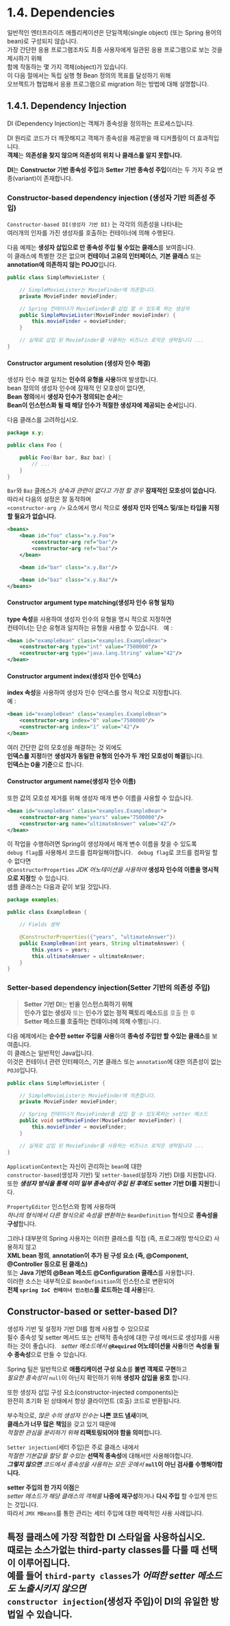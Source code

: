 # 1.4. Dependencies

일반적인 엔터프라이즈 애플리케이션은 단일객체(single object) (또는 Spring 용어의 bean)로 구성되지 않습니다.  
가장 간단한 응용 프로그램조차도 최종 사용자에게 일관된 응용 프로그램으로 보는 것을 제시하기 위해  
함께 작동하는 몇 가지 객체(object)가 있습니다.  
이 다음 절에서는 독립 실행 형 Bean 정의의 목표를 달성하기 위해  
오브젝트가 협업해서 응용 프로그램으로 migration 하는 방법에 대해 설명합니다.  

## 1.4.1. Dependency Injection
DI (Dependency Injection)는 객체가 종속성을 정의하는 프로세스입니다.  


DI 원리로 코드가 더 깨끗해지고 객체가 종속성을 제공받을 때 디커플링이 더 효과적입니다.  
**객체**는 **의존성을 찾지 않으며 의존성의 위치 나 클래스를 알지 못합니다.**  

**DI**는 **Constructor 기반 종속성 주입**과 **Setter 기반 종속성 주입**이라는 두 가지 주요 변종(variant)이 존재합니다.  

### Constructor-based dependency injection (생성자 기반 의존성 주입)

`Constructor-based DI(생성자 기반 DI)` 는 각각의 의존성을 나타내는  
여러개의 인자를 가진 생성자를 호출하는 컨테이너에 의해 수행된다.  

다음 예제는 **생성자 삽입으로 만 종속성 주입 될 수있는 클래스**를 보여줍니다.  
이 클래스에 특별한 것은 없으며 **컨테이너 고유의 인터페이스**, **기본 클래스** 또는 **annotation에 의존하지 않는 POJO**입니다.  
~~~java
public class SimpleMovieLister {

    // SimpleMovieLister는 MovieFinder에 의존합니다.
    private MovieFinder movieFinder;

    // Spring 컨테이너가 MovieFinder를 삽입 할 수 있도록 하는 생성자
    public SimpleMovieLister(MovieFinder movieFinder) {
        this.movieFinder = movieFinder;
    }

    // 실제로 삽입 된 MovieFinder를 사용하는 비즈니스 로직은 생략됩니다 ...
}
~~~

#### Constructor argument resolution (생성자 인수 해결)
생성자 인수 해결 일치는 **인수의 유형을 사용**하여 발생합니다.  
bean 정의의 생성자 인수에 잠재적 인 모호성이 없다면,  
**Bean 정의**에서 **생성자 인수가 정의되는 순서**는  
**Bean이 인스턴스화 될 때 해당 인수가 적절한 생성자에 제공되는 순서**입니다.  

다음 클래스를 고려하십시오.
~~~java
package x.y;

public class Foo {

    public Foo(Bar bar, Baz baz) {
        // ...
    }
}
~~~

`Bar`와 `Baz` 클래스가 *상속과 관련이 없다고 가정 할 경우* **잠재적인 모호성이 없습니다.**
따라서 다음의 설정은 잘 동작하며  
`<constructor-arg />` 요소에서 명시 적으로 **생성자 인자 인덱스 및/또는 타입을 지정할 필요가 없습니다.**
~~~xml
<beans>
    <bean id="foo" class="x.y.Foo">
        <constructor-arg ref="bar"/>
        <constructor-arg ref="baz"/>
    </bean>

    <bean id="bar" class="x.y.Bar"/>

    <bean id="baz" class="x.y.Baz"/>
</beans>
~~~

#### Constructor argument type matching(생성자 인수 유형 일치)
**type 속성**을 사용하여 생성자 인수의 유형을 명시 적으로 지정하면  
컨테이너는 단순 유형과 일치하는 유형을 사용할 수 있습니다.  
예 :
~~~xml
<bean id="exampleBean" class="examples.ExampleBean">
    <constructor-arg type="int" value="7500000"/>
    <constructor-arg type="java.lang.String" value="42"/>
</bean>
~~~
#### Constructor argument index(생성자 인수 인덱스)
**index 속성**을 사용하여 생성자 인수 인덱스를 명시 적으로 지정합니다.  
예 :
~~~xml
<bean id="exampleBean" class="examples.ExampleBean">
    <constructor-arg index="0" value="7500000"/>
    <constructor-arg index="1" value="42"/>
</bean>
~~~
여러 간단한 값의 모호성을 해결하는 것 외에도  
**인덱스를 지정**하면 **생성자가 동일한 유형의 인수가 두 개인 모호성이 해결**됩니다.  
**인덱스는 0을 기준**으로 합니다.  

#### Constructor argument name(생성자 인수 이름)
또한 값의 모호성 제거를 위해 생성자 매개 변수 이름을 사용할 수 있습니다.  
~~~xml
<bean id="exampleBean" class="examples.ExampleBean">
    <constructor-arg name="years" value="7500000"/>
    <constructor-arg name="ultimateAnswer" value="42"/>
</bean>
~~~
이 작업을 수행하려면 Spring이 생성자에서 매개 변수 이름을 찾을 수 있도록  
`debug flag`를 사용해서 코드를 컴파일해야합니다.  
`debug flag`로 코드를 컴파일 할 수 없다면  
`@ConstructorProperties` *JDK 어노테이션을 사용하여* **생성자 인수의 이름을 명시적으로 지정**할 수 있습니다.  
샘플 클래스는 다음과 같이 보일 것입니다.  
~~~java
package examples;

public class ExampleBean {

    // Fields 생략

    @ConstructorProperties({"years", "ultimateAnswer"})
    public ExampleBean(int years, String ultimateAnswer) {
        this.years = years;
        this.ultimateAnswer = ultimateAnswer;
    }
}
~~~

### Setter-based dependency injection(Setter 기반의 의존성 주입)
> **Setter 기반 DI**는 **빈을 인스턴스화하기 위해**  
> **인수가 없는 생성자** 또는 **인수가 없는 정적 팩토리 메소드**를 호출 한 후  
> **Setter 메소드를 호출하는 컨테이너에 의해 수행**됩니다.  

다음 예제에서는 **순수한 setter 주입을 사용**하여 **종속성 주입만 할 수있는 클래스**를 보여줍니다.  
이 클래스는 일반적인 Java입니다.  
이것은 컨테이너 관련 인터페이스, 기본 클래스 또는 `annotation`에 대한 의존성이 없는 `POJO`입니다.

~~~java
public class SimpleMovieLister {

    // SimpleMovieLister는 MovieFinder에 의존합니다.
    private MovieFinder movieFinder;

    // Spring 컨테이너가 MovieFinder를 삽입 할 수 있도록하는 setter 메소드
    public void setMovieFinder(MovieFinder movieFinder) {
        this.movieFinder = movieFinder;
    }

    // 실제로 삽입 된 MovieFinder를 사용하는 비즈니스 로직은 생략됩니다 ...
}
~~~

`ApplicationContext`는 자신이 관리하는 `bean`에 대한  
`constructor-based`(생성자 기반) 및 `setter-based`(설정자 기반) DI를 지원합니다.  
또한 ***생성자 방식을 통해 이미 일부 종속성이 주입 된 후에도*** **setter 기반 DI를 지원**합니다.  

`PropertyEditor` 인스턴스와 함께 사용하여  
*하나의 형식에서 다른 형식으로 속성을 변환하는* `BeanDefinition` 형식으로 **종속성을 구성**합니다.  

그러나 대부분의 Spring 사용자는 이러한 클래스를 직접 (즉, 프로그래밍 방식으로) 사용하지 않고  
**XML bean 정의**, **annotation이 추가 된 구성 요소 (즉, @Component, @Controller 등으로 된 클래스)**  
또는 **Java 기반의 @Bean 메소드 @Configuration 클래스**를 사용합니다.  
이러한 소스는 내부적으로 `BeanDefinition`의 인스턴스로 변환되어  
**전체 `spring IoC 컨테이너 인스턴스`를 로드하는 데 사용**된다.

## Constructor-based or setter-based DI?
생성자 기반 및 설정자 기반 DI를 함께 사용할 수 있으므로  
필수 종속성 및 setter 메서드 또는 선택적 종속성에 대한 구성 메서드로 생성자를 사용하는 것이 좋습니다.  
*setter 메소드에서* **`@Required` 어노테이션을 사용**하면 **속성을 필수 종속성**으로 만들 수 있습니다.  

Spring 팀은 일반적으로 **애플리케이션 구성 요소**를 **불변 객체로 구현**하고  
*필요한 종속성이* `null`이 아닌지 확인하기 위해 **생성자 삽입을 옹호** 합니다.  

또한 생성자 삽입 구성 요소(constructor-injected components)는  
완전히 초기화 된 상태에서 항상 클라이언트 (호출) 코드로 반환됩니다.  

부수적으로, *많은 수의 생성자 인수는* **나쁜 코드 냄새**이며,  
**클래스가 너무 많은 책임**을 갖고 있기 때문에  
*적절한 관심을 분리하기 위해* **리팩토링되어야 함을 의미**합니다.  

`Setter injection`(세터 주입)은 주로 클래스 내에서  
*적절한 기본값을 할당 할 수있는* **선택적 종속성**에 대해서만 사용해야합니다.  
***그렇지 않으면*** *코드에서 종속성을 사용하는 모든 곳에서* **`null`이 아닌 검사를 수행해야합니다.**  

**setter 주입의 한 가지 이점**은  
*setter 메소드가 해당 클래스의 객체를* **나중에 재구성**하거나 **다시 주입** 할 수있게 만드는 것입니다.  
따라서 `JMX MBeans`를 통한 관리는 세터 주입에 대한 매력적인 사용 사례입니다.  

**특정 클래스에 가장 적합한 DI 스타일을 사용하십시오.**  
때로는 소스가없는 third-party classes를 다룰 때 선택이 이루어집니다.  
예를 들어 `third-party classes`가 *어떠한 setter 메소드도 노출시키지 않으면*  
`constructor injection`(생성자 주입)이 **DI의 유일한 방법**일 수 있습니다.  
---


